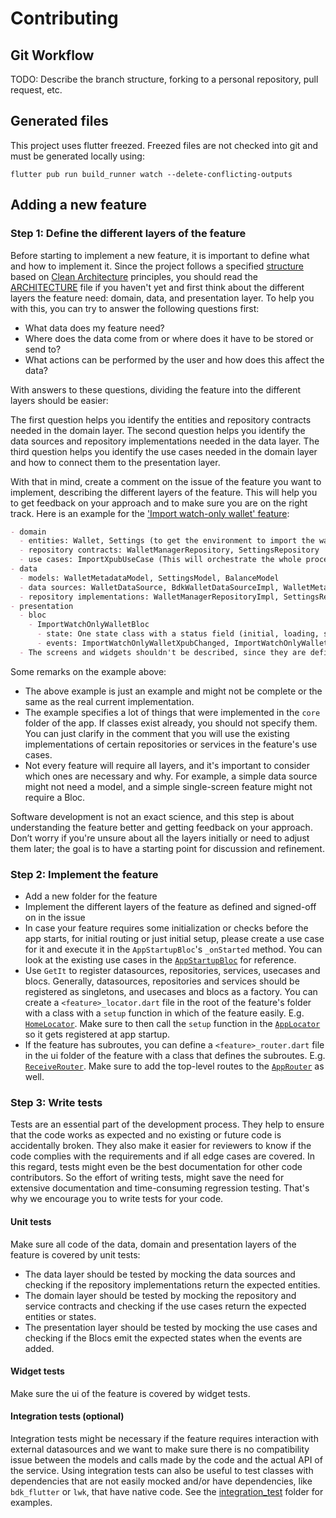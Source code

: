 # Contributing

## Git Workflow

TODO: Describe the branch structure, forking to a personal repository, pull request, etc.

## Generated files

This project uses flutter freezed. Freezed files are not checked into git and must be generated locally using:

```
flutter pub run build_runner watch --delete-conflicting-outputs
```

## Adding a new feature

### Step 1: Define the different layers of the feature

Before starting to implement a new feature, it is important to define what and how to implement it. Since the project follows a specified [structure](/ARCHITECTURE.md#-project-structure) based on [Clean Architecture](/ARCHITECTURE.md#clean-architecture) principles, you should read the [ARCHITECTURE](/ARCHITECTURE.md) file if you haven't yet and first think about the different layers the feature need: domain, data, and presentation layer. To help you with this, you can try to answer the following questions first:

- What data does my feature need?
- Where does the data come from or where does it have to be stored or send to?
- What actions can be performed by the user and how does this affect the data?

With answers to these questions, dividing the feature into the different layers should be easier:

The first question helps you identify the entities and repository contracts needed in the domain layer. The second question helps you identify the data sources and repository implementations needed in the data layer. The third question helps you identify the use cases needed in the domain layer and how to connect them to the presentation layer.

With that in mind, create a comment on the issue of the feature you want to implement, describing the different layers of the feature. This will help you to get feedback on your approach and to make sure you are on the right track. Here is an example for the ['Import watch-only wallet' feature](/lib/import_watch_only_wallet):

```markdown
- domain
  - entities: Wallet, Settings (to get the environment to import the wallet to)
  - repository contracts: WalletManagerRepository, SettingsRepository
  - use cases: ImportXpubUseCase (This will orchestrate the whole process of importing the xpub and registering the wallet in the app)
- data
  - models: WalletMetadataModel, SettingsModel, BalanceModel
  - data sources: WalletDataSource, BdkWalletDataSourceImpl, WalletMetadataDataSource, Bip32DataSource, DescriptorDataSource
  - repository implementations: WalletManagerRepositoryImpl, SettingsRepositoryImpl
- presentation
  - bloc
    - ImportWatchOnlyWalletBloc
      - state: One state class with a status field (initial, loading, success) and following fields: String xpub, ScriptType scriptType, String label, Object? error
      - events: ImportWatchOnlyWalletXpubChanged, ImportWatchOnlyWalletLabelChanged, ImportWatchOnlyWalletSubmit
  - The screens and widgets shouldn't be described, since they are defined by the UI design already.
```

Some remarks on the example above:

- The above example is just an example and might not be complete or the same as the real current implementation.
- The example specifies a lot of things that were implemented in the `core` folder of the app. If classes exist already, you should not specify them. You can just clarify in the comment that you will use the existing implementations of certain repositories or services in the feature's use cases.
- Not every feature will require all layers, and it's important to consider which ones are necessary and why. For example, a simple data source might not need a model, and a simple single-screen feature might not require a Bloc.

Software development is not an exact science, and this step is about understanding the feature better and getting feedback on your approach. Don’t worry if you're unsure about all the layers initially or need to adjust them later; the goal is to have a starting point for discussion and refinement.

### Step 2: Implement the feature

- Add a new folder for the feature
- Implement the different layers of the feature as defined and signed-off on in the issue
- In case your feature requires some initialization or checks before the app starts, for initial routing or just initial setup, please create a use case for it and execute it in the `AppStartupBloc`'s `_onStarted` method. You can look at the existing use cases in the [`AppStartupBloc`](lib/app_startup/presentation/bloc/app_startup_bloc.dart) for reference.
- Use `GetIt` to register datasources, repositories, services, usecases and blocs. Generally, datasources, repositories and services should be registered as singletons, and usecases and blocs as a factory. You can create a `<feature>_locator.dart` file in the root of the feature's folder with a class with a `setup` function in which of the feature easily. E.g. [`HomeLocator`](lib/home/home_locator.dart). Make sure to then call the `setup` function in the [`AppLocator`](lib/locator.dart) so it gets registered at app startup.
- If the feature has subroutes, you can define a `<feature>_router.dart` file in the ui folder of the feature with a class that defines the subroutes. E.g. [`ReceiveRouter`](lib/receive/ui/receive_router.dart). Make sure to add the top-level routes to the [`AppRouter`](lib/router.dart) as well.

### Step 3: Write tests

Tests are an essential part of the development process. They help to ensure that the code works as expected and no existing or future code is accidentally broken. They also make it easier for reviewers to know if the code complies with the requirements and if all edge cases are covered. In this regard, tests might even be the best documentation for other code contributors. So the effort of writing tests, might save the need for extensive documentation and time-consuming regression testing. That's why we encourage you to write tests for your code.

#### Unit tests

Make sure all code of the data, domain and presentation layers of the feature is covered by unit tests:

- The data layer should be tested by mocking the data sources and checking if the repository implementations return the expected entities.
- The domain layer should be tested by mocking the repository and service contracts and checking if the use cases return the expected entities or states.
- The presentation layer should be tested by mocking the use cases and checking if the Blocs emit the expected states when the events are added.

#### Widget tests

Make sure the ui of the feature is covered by widget tests.

#### Integration tests (optional)

Integration tests might be necessary if the feature requires interaction with external datasources and we want to make sure there is no compatibility issue between the models and calls made by the code and the actual API of the service.
Using integration tests can also be useful to test classes with dependencies that are not easily mocked and/or have dependencies, like `bdk_flutter` or `lwk`, that have native code. See the [integration_test](integration_test) folder for examples.
